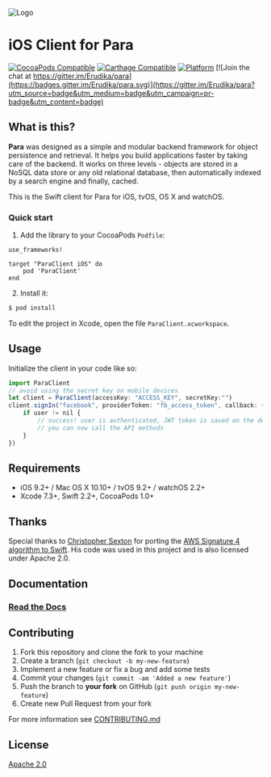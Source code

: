 ![Logo](https://s3-eu-west-1.amazonaws.com/org.paraio/para.png)

# iOS Client for Para

[![CocoaPods Compatible](https://img.shields.io/cocoapods/v/ParaClient.svg)](https://img.shields.io/cocoapods/v/ParaClient.svg)
[![Carthage Compatible](https://img.shields.io/badge/Carthage-compatible-4BC51D.svg?style=flat)](https://github.com/Carthage/Carthage)
[![Platform](https://img.shields.io/cocoapods/p/ParaClient.svg?style=flat)](http://cocoadocs.org/docsets/ParaClient)
[![Join the chat at https://gitter.im/Erudika/para](https://badges.gitter.im/Erudika/para.svg)](https://gitter.im/Erudika/para?utm_source=badge&utm_medium=badge&utm_campaign=pr-badge&utm_content=badge)

## What is this?

**Para** was designed as a simple and modular backend framework for object persistence and retrieval.
It helps you build applications faster by taking care of the backend. It works on three levels -
objects are stored in a NoSQL data store or any old relational database, then automatically indexed
by a search engine and finally, cached.

This is the Swift client for Para for iOS, tvOS, OS X and watchOS.

### Quick start

1. Add the library to your CocoaPods `Podfile`:

```
use_frameworks!

target "ParaClient iOS" do
    pod 'ParaClient'
end
```

2. Install it:

```sh
$ pod install
```
To edit the project in Xcode, open the file `ParaClient.xcworkspace`.

## Usage

Initialize the client in your code like so:

```js
import ParaClient
// avoid using the secret key on mobile devices
let client = ParaClient(accessKey: "ACCESS_KEY", secretKey:"")
client.signIn("facebook", providerToken: "fb_access_token", callback: { user in
    if user != nil {
        // success! user is authenticated, JWT token is saved on the device
        // you can now call the API methods
    }
})
```

## Requirements

- iOS 9.2+ / Mac OS X 10.10+ / tvOS 9.2+ / watchOS 2.2+
- Xcode 7.3+, Swift 2.2+, CocoaPods 1.0+

## Thanks

Special thanks to [Christopher Sexton](https://github.com/csexton) for porting the 
[AWS Signature 4 algorithm to Swift](http://www.codeography.com/2016/03/20/signing-aws-api-requests-in-swift.html).
His code was used in this project and is also licensed under Apache 2.0.

## Documentation

### [Read the Docs](http://paraio.org/docs)

## Contributing

1. Fork this repository and clone the fork to your machine
2. Create a branch (`git checkout -b my-new-feature`)
3. Implement a new feature or fix a bug and add some tests
4. Commit your changes (`git commit -am 'Added a new feature'`)
5. Push the branch to **your fork** on GitHub (`git push origin my-new-feature`)
6. Create new Pull Request from your fork

For more information see [CONTRIBUTING.md](https://github.com/Erudika/para/blob/master/CONTRIBUTING.md)

## License
[Apache 2.0](LICENSE)
